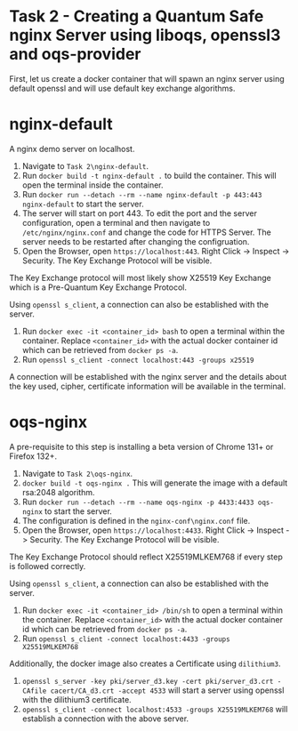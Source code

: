 # Task 2 - Creating a Quantum Safe nginx Server using liboqs, openssl3 and oqs-provider

First, let us create a docker container that will spawn an nginx server using default openssl and will use default key exchange algorithms.

# nginx-default
A nginx demo server on localhost.

1. Navigate to `Task 2\nginx-default`.
2. Run `docker build -t nginx-default .` to build the container. This will open the terminal inside the container.
3. Run `docker run --detach --rm --name nginx-default -p 443:443 nginx-default` to start the server.
3. The server will start on port 443. To edit the port and the server configuration, open a terminal and then navigate to `/etc/nginx/nginx.conf` and change the code for HTTPS Server. The server needs to be restarted after changing the configruation.
4. Open the Browser, open `https://localhost:443`. Right Click -> Inspect -> Security. The Key Exchange Protocol will be visible.

The Key Exchange protocol will most likely show X25519 Key Exchange which is a Pre-Quantum Key Exchange Protocol.

Using `openssl s_client`, a connection can also be established with the server.

1. Run `docker exec -it <container_id> bash` to open a terminal within the container. Replace `<container_id>` with the actual docker container id which can be retrieved from `docker ps -a`.
2. Run `openssl s_client -connect localhost:443 -groups x25519`

A connection will be established with the nginx server and the details about the key used, cipher, certificate information will be available in the terminal.

# oqs-nginx

A pre-requisite to this step is installing a beta version of Chrome 131+ or Firefox 132+.

1. Navigate to `Task 2\oqs-nginx`.
2. `docker build -t oqs-nginx .` This will generate the image with a default rsa:2048 algorithm.
3. Run `docker run --detach --rm --name oqs-nginx -p 4433:4433 oqs-nginx` to start the server.
4. The configuration is defined in the `nginx-conf\nginx.conf` file.
5. Open the Browser, open `https://localhost:4433`. Right Click -> Inspect -> Security. The Key Exchange Protocol will be visible.

The Key Exchange Protocol should reflect X25519MLKEM768 if every step is followed correctly.

Using `openssl s_client`, a connection can also be established with the server.

1. Run `docker exec -it <container_id> /bin/sh` to open a terminal within the container. Replace `<container_id>` with the actual docker container id which can be retrieved from `docker ps -a`.
2. Run `openssl s_client -connect localhost:4433 -groups X25519MLKEM768`

Additionally, the docker image also creates a Certificate using `dilithium3`.

1. `openssl s_server -key pki/server_d3.key -cert pki/server_d3.crt -CAfile cacert/CA_d3.crt -accept 4533` will start a server using openssl with the dilithium3 certificate.
2. `openssl s_client -connect localhost:4533 -groups X25519MLKEM768` will establish a connection with the above server.

